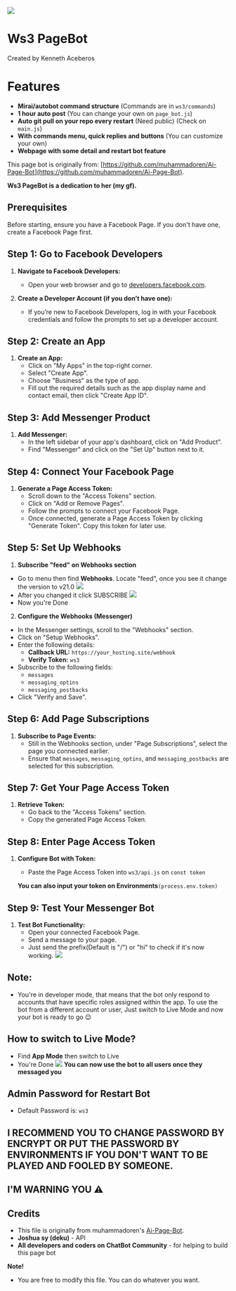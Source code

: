 <!DOCTYPE html>
<html lang="en">

![](logo.png)
# Ws3 PageBot
Created by Kenneth Aceberos

# Features
- **Mirai/autobot command structure** (Commands are in ``ws3/commands``)
- **1 hour auto post** (You can change your own on ``page_bot.js``)
- **Auto git pull on your repo every restart** (Need public) (Check on ``main.js``)
- **With commands menu, quick replies and buttons** (You can customize your own)
- **Webpage with some detail and restart bot feature**


This page bot is originally from: [https://github.com/muhammadoren/Ai-Page-Bot](https://github.com/muhammadoren/Ai-Page-Bot).

**Ws3 PageBot is a dedication to her (my gf).**

## Prerequisites
Before starting, ensure you have a Facebook Page. If you don't have one, create a Facebook Page first.

## Step 1: Go to Facebook Developers
1. **Navigate to Facebook Developers:**
   - Open your web browser and go to [developers.facebook.com](https://developers.facebook.com).

2. **Create a Developer Account (if you don’t have one):**
   - If you’re new to Facebook Developers, log in with your Facebook credentials and follow the prompts to set up a developer account.

## Step 2: Create an App
1. **Create an App:**
   - Click on "My Apps" in the top-right corner.
   - Select "Create App".
   - Choose "Business" as the type of app.
   - Fill out the required details such as the app display name and contact email, then click "Create App ID".

## Step 3: Add Messenger Product
1. **Add Messenger:**
   - In the left sidebar of your app's dashboard, click on "Add Product".
   - Find "Messenger" and click on the "Set Up" button next to it.

## Step 4: Connect Your Facebook Page
1. **Generate a Page Access Token:**
   - Scroll down to the "Access Tokens" section.
   - Click on "Add or Remove Pages".
   - Follow the prompts to connect your Facebook Page.
   - Once connected, generate a Page Access Token by clicking "Generate Token". Copy this token for later use.

## Step 5: Set Up Webhooks
 1. **Subscribe "feed" on Webhooks section**
   - Go to menu then find **Webhooks**. Locate "feed", once you see it change the version to v21.0
   ![](Screenshot_20241017-200016_1.png)
   - After you changed it click SUBSCRIBE
   ![](Screenshot_20241017-195912_1.png)
   - Now you're Done
  2. **Configure the Webhooks (Messenger)**
   - In the Messenger settings, scroll to the "Webhooks" section.
   - Click on "Setup Webhooks".
   - Enter the following details:
     - **Callback URL:** `https://your_hosting.site/webhook`
     - **Verify Token:** `ws3`
   - Subscribe to the following fields:
     - `messages`
     - `messaging_optins`
     - `messaging_postbacks`
   - Click "Verify and Save".
## Step 6: Add Page Subscriptions
1. **Subscribe to Page Events:**
   - Still in the Webhooks section, under "Page Subscriptions", select the page you connected earlier.
   - Ensure that `messages`, `messaging_optins`, and `messaging_postbacks` are selected for this subscription.

## Step 7: Get Your Page Access Token
1. **Retrieve Token:**
   - Go back to the "Access Tokens" section.
   - Copy the generated Page Access Token.

## Step 8: Enter Page Access Token
1. **Configure Bot with Token:**
   - Paste the Page Access Token into `ws3/api.js` on `const token`
   
   **You can also input your token on Environments**`(process.env.token)`
## Step 9: Test Your Messenger Bot
1. **Test Bot Functionality:**
   - Open your connected Facebook Page.
   - Send a message to your page.
   - Just send the prefix(Default is "/") or "hi" to check if it's now working.
![](Screenshot_20241017-200950_1.png)


## Note:
- You're in developer mode, that means that the bot only respond to accounts that have specific roles assigned within the app. To use the bot from a different account or user, Just switch to Live Mode and now your bot is ready to go 😉

## How to switch to Live Mode?
- Find **App Mode** then switch to Live
- You're Done
![](Screenshot_20241017-201238_1.png)
**You can now use the bot to all users once they messaged you**

## Admin Password for Restart Bot
- Default Password is: ``ws3``
## I RECOMMEND YOU TO CHANGE PASSWORD BY ENCRYPT OR PUT THE PASSWORD BY ENVIRONMENTS IF YOU DON'T WANT TO BE PLAYED AND FOOLED BY SOMEONE.
## I'M WARNING YOU ⚠️
## Credits
  - This file is originally from muhammadoren's [Ai-Page-Bot](https://github.com/muhammadoren/Ai-Page-Bot).
  - **Joshua sy (deku)** - API
  - **All developers and coders on ChatBot Community** - for helping to build this page bot
    
  **Note!**
   - You are free to modify this file. You can do whatever you want.
   

</html>